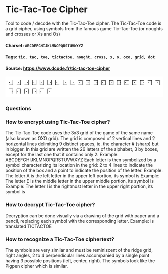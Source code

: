 # Tic-Tac-Toe Cipher
Tool to code / decode with the Tic-Tac-Toe cipher. The Tic-Tac-Toe code is a grid cipher, using symbols from the famous game Tic-Tac-Toe (or noughts and crosses or Xs and Os)

#### Charset: `ABCDEFGHIJKLMNOPQRSTUVWXYZ`

#### Tags: `tic, tac, toe, tictactoe, nought, cross, x, o, oxo, grid, dot`

#### Source: https://www.dcode.fr/tic-tac-toe-cipher

![combined](./combined.png)

### Questions

### How to encrypt using Tic-Tac-Toe cipher?
The Tic-Tac-Toe code uses the 3x3 grid of the game of the same name (also known as OXO grid). The grid is composed of 2 vertical lines and 2 horizontal lines delimiting 9 distinct spaces, ie. the character # (sharp) but in bigger. In this grid are written the 26 letters of the alphabet, 3 by boxes, except for the last one that it contains only 2. Example: ABCDEFGHIJKLMNOPQRSTUVWXYZ Each letter is then symbolized by a symbol characterizing its location in the grid: 2 to 4 lines to indicate the position of the box and a point to indicate the position of the letter. Example: The letter A is the left letter in the upper left portion, its symbol is  Example: The letter E is the middle letter in the upper middle portion, its symbol is  Example: The letter I is the rightmost letter in the upper right portion, its symbol is

### How to decrypt Tic-Tac-Toe cipher?
Decryption can be done visually via a drawing of the grid with paper and a pencil, replacing each symbol with the corresponding letter. Example:  is translated TICTACTOE

### How to recognize a Tic-Tac-Toe ciphertext?
The symbols are very similar and must be reminiscent of the ridge grid, right angles, 2 to 4 perpendicular lines accompanied by a single point having 3 possible positions (left, center, right). The symbols look like the Pigpen cipher which is similar.

